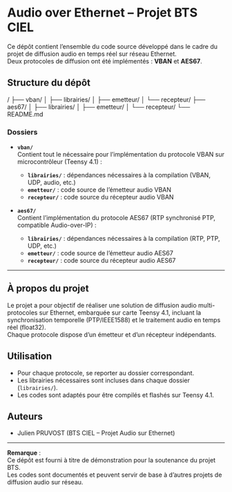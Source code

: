 # Audio over Ethernet – Projet BTS CIEL

Ce dépôt contient l’ensemble du code source développé dans le cadre du projet de diffusion audio en temps réel sur réseau Ethernet.  
Deux protocoles de diffusion ont été implémentés : **VBAN** et **AES67**.

## Structure du dépôt

/
├── vban/
│   ├── librairies/
│   ├── emetteur/
│   └── recepteur/
├── aes67/
│   ├── librairies/
│   ├── emetteur/
│   └── recepteur/
└── README.md



### Dossiers

- **`vban/`**  
  Contient tout le nécessaire pour l’implémentation du protocole VBAN sur microcontrôleur (Teensy 4.1) :
    - **`librairies/`** : dépendances nécessaires à la compilation (VBAN, UDP, audio, etc.)
    - **`emetteur/`** : code source de l’émetteur audio VBAN
    - **`recepteur/`** : code source du récepteur audio VBAN

- **`aes67/`**  
  Contient l’implémentation du protocole AES67 (RTP synchronisé PTP, compatible Audio-over-IP) :
    - **`librairies/`** : dépendances nécessaires à la compilation (RTP, PTP, UDP, etc.)
    - **`emetteur/`** : code source de l’émetteur audio AES67
    - **`recepteur/`** : code source du récepteur audio AES67

---

## À propos du projet

Le projet a pour objectif de réaliser une solution de diffusion audio multi-protocoles sur Ethernet, embarquée sur carte Teensy 4.1, incluant la synchronisation temporelle (PTP/IEEE1588) et le traitement audio en temps réel (float32).  
Chaque protocole dispose d’un émetteur et d’un récepteur indépendants.

## Utilisation

- Pour chaque protocole, se reporter au dossier correspondant.
- Les librairies nécessaires sont incluses dans chaque dossier (`librairies/`).
- Les codes sont adaptés pour être compilés et flashés sur Teensy 4.1.

## Auteurs

- Julien PRUVOST (BTS CIEL – Projet Audio sur Ethernet)

---

**Remarque** :  
Ce dépôt est fourni à titre de démonstration pour la soutenance du projet BTS.  
Les codes sont documentés et peuvent servir de base à d’autres projets de diffusion audio sur réseau.

